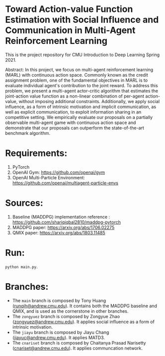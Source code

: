 # Toward Action-value Function Estimation with Social Influence and Communication in Multi-Agent Reinforcement Learning
This is the project repository for CMU Introduction to Deep Learning Spring 2021. 

Abstract: In this project, we focus on multi-agent reinforcement learning (MARL) with continuous action space. Commonly known as the credit assignment problem, one of the fundamental objectives in MARL is to evaluate individual agent's contribution to the joint reward. To address this problem, we present a multi-agent actor-critic algorithm that estimates the joint-action value function as a non-linear combination of per-agent action-value, without imposing additional constraints. Additionally, we apply social influence, as a form of intrinsic motivation and implicit communication, as well as explicit communication, to exploit information sharing in an competitive setting. We empirically evaluate our proposals on a partially observable multi-agent game with continuous action space and demonstrate that our proposals can outperform the state-of-the-art benchmark algorithm.


# Requirements:
1. PyTorch
2. OpenAI Gym: https://github.com/openai/gym
3. OpenAI Multi-Particle Environment: https://github.com/openai/multiagent-particle-envs

# Sources:
1. Baseline (MADDPG) implementation reference : https://github.com/shariqiqbal2810/maddpg-pytorch
2. MADDPG paper: https://arxiv.org/abs/1706.02275
3. QMIX paper: https://arxiv.org/abs/1803.11485

# Run:

`python main.py`.

# Branches:
- The `main` branch is composed by Tony Huang (runqih@andrew.cmu.edu). It contains both the MADDPG baseline and QMIX, and is used as the cornerstone in other branches.
- The `zongyuez` branch is composed by Zongyue Zhao (zongyuez@andrew.cmu.edu). It applies social influence as a form of intrinsic motivation.
- The `jiayu` branch is composed by Jiayu Chang (jiayuc@andrew.cmu.edu). It applies MATD3.
- The `cnariset` branch is composed by Chaitanya Prasad Narisetty (cnariset@andrew.cmu.edu). It applies communcation network.
